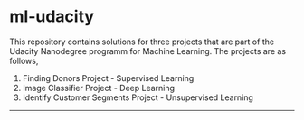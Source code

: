 # ml-udacity

This repository contains solutions for three projects that are part of the Udacity Nanodegree programm for Machine Learning.
The projects are as follows,

1. Finding Donors Project - Supervised Learning 
2. Image Classifier Project - Deep Learning
3. Identify Customer Segments Project - Unsupervised Learning

---------------------------------------------------------------------------------------------------------------------------
